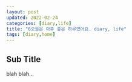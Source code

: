 ```yaml
---
layout: post
updated: 2022-02-24
categories: [diary,life]
title: "6오늘은 아주 좋은 하루였어요. diary, life"
tags: [diary,home]
---
```


## Sub Title

blah blah...
